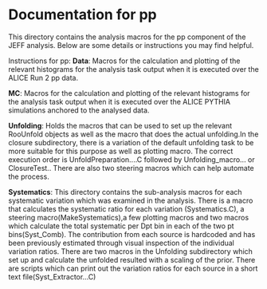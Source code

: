 # Documentation for pp

This directory contains the analysis macros for the pp component of the JEFF analysis.
Below are some details or instructions you may find helpful.

Instructions for pp: 
**Data**: Macros for the calculation and plotting of the relevant histograms for the analysis task output when it is executed over the ALICE Run 2 pp data.

**MC**: Macros for the calculation and plotting of the relevant histograms for the analysis task output when it is executed over the ALICE PYTHIA simulations anchored to the analysed data.

**Unfolding**: Holds the macros that can be used to set up the relevant RooUnfold objects as well as the macro that does the actual unfolding.In the closure subdirectory, there is a variation of the default unfolding task to be more suitable for this purpose as well as plotting macro. The correct execution order is UnfoldPreparation....C followed by Unfolding_macro... or ClosureTest.. There are also two steering macros which can help automate the process.


**Systematics**: This directory contains the sub-analysis macros for each systematic variation which was examined in the analysis.
There is a macro that calculates the systematic ratio for each variation (Systematics.C), a steering macro(MakeSystematics),a few plotting macros and two macros which calculate the total systematic per Dpt bin in each of the two pt bins(Syst_Comb).
 The contribution from each source is hardcoded and has been previously estimated through visual inspection of the individual variation ratios. 
 There are two macros in the Unfolding subdirectory which set up and calculate the unfolded resulted with a scaling of the prior.
There are scripts which can print out the variation ratios for each source in a short text file(Syst_Extractor...C)
